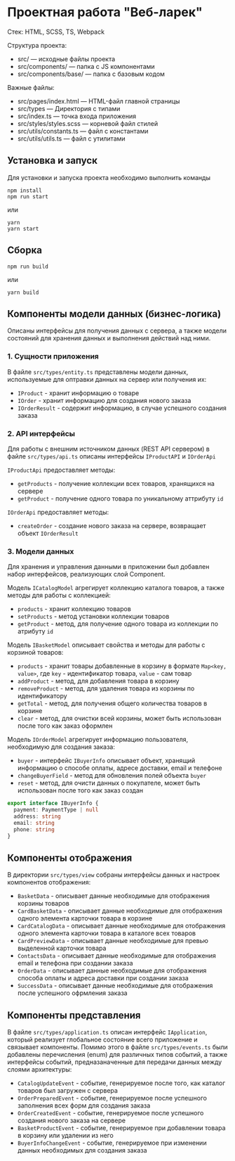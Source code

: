 # Проектная работа "Веб-ларек"

Стек: HTML, SCSS, TS, Webpack

Структура проекта:
- src/ — исходные файлы проекта
- src/components/ — папка с JS компонентами
- src/components/base/ — папка с базовым кодом

Важные файлы:
- src/pages/index.html — HTML-файл главной страницы
- src/types — Директория с типами
- src/index.ts — точка входа приложения
- src/styles/styles.scss — корневой файл стилей
- src/utils/constants.ts — файл с константами
- src/utils/utils.ts — файл с утилитами

## Установка и запуск
Для установки и запуска проекта необходимо выполнить команды

```
npm install
npm run start
```

или

```
yarn
yarn start
```
## Сборка

```
npm run build
```

или

```
yarn build
```

## Компоненты модели данных (бизнес-логика)

Описаны интерфейсы для получения данных с сервера, а также модели состояний для хранения данных и выполнения действий над ними.

### 1. Сущности приложения

В файле `src/types/entity.ts` представлены модели данных, используемые для оптравки данных на сервер или получения их:
- `IProduct` - хранит информацию о товаре
- `IOrder` - хранит информацию для создания нового заказа
- `IOrderResult` - содержит информацию, в случае успешного создания заказа

### 2. API интерфейсы

Для работы с внешним источником данных (REST API сервером) в файле `src/types/api.ts` описаны интерфейсы `IProductAPI` и `IOrderApi`

`IProductApi` предоставляет методы:
- `getProducts` - получение коллекции всех товаров, хранящихся на сервере
- `getProduct` - получение одного товара по уникальному аттрибуту `id`

`IOrderApi` предоставляет методы:
- `createOrder` - создание нового заказа на сервере, возвращает объект `IOrderResult`

### 3. Модели данных

Для хранения и управления данными в приложении был добавлен набор интерфейсов, реализующих слой Component.

Модель `ICatalogModel` агрегирует коллекцию каталога товаров, а также методы для работы с коллекцией:
- `products` - хранит коллекцию товаров
- `setProducts` - метод установки коллекции товаров
- `getProduct` - метод, для получение одного товара из коллекции по атрибуту `id`

Модель `IBasketModel` описывает свойства и методы для работы с корзиной товаров:
- `products` - хранит товары добавленные в корзину в формате `Map<key, value>`, где `key` - идентификатор товара, `value` - сам товар
- `addProduct` - метод, для добавления товара в корзину
- `removeProduct` - метод, для удаления товара из корзины по идентификатору
- `getTotal` - метод, для получения общего количества товаров в корзине
- `clear` - метод, для очистки всей корзины, может быть использован после того как заказ оформлен

Модель `IOrderModel` агрегирует информацию пользователя, необходимую для создания заказа:
- `buyer` - интерфейс `IBuyerInfo` описывает объект, хранящий информацию о способе оплаты, адресе доставки, email и телефоне
- `changeBuyerField` - метод для обновления полей объекта `buyer`
- `reset` - метод, для очисти данных о покупателе, может быть использован после того как заказ создан

```ts
export interface IBuyerInfo {
  payment: PaymentType | null
  address: string
  email: string
  phone: string
}
```

## Компоненты отображения

В директории `src/types/view` собраны интерфейсы данных и настроек компонентов отображения:

- `BasketData` - описывает данные необходимые для отображения корзины товаров
- `CardBasketData` - описывает данные необходимые для отображения одного элемента карточки товара в корзине
- `CardCatalogData` - описывает данные необходимые для отображения одного элемента карточки товара в каталоге всех товаров
- `CardPreviewData` - описывает данные необходимые для превью выделенной карточки товара
- `ContactsData` - описывает данные необходимые для отображения email и телефона при создании заказа
- `OrderData` - описывает данные необходимые для отображения способа оплаты и адреса доставки при создании заказа
- `SuccessData` - описывает данные необходимые для отображения после успешного офрмления заказа

## Компоненты представления

В файле `src/types/application.ts` описан интерфейс `IApplication`, который реализует глобальное состояние всего приложение и связывает компоненты.
Помимо этого в файле `src/types/events.ts` были добавлены перечисления (enum) для различных типов событий, а также интерфейсы событий, предназаначенные для передачи данных между слоями архитектуры:

- `CatalogUpdateEvent` - событие, генерируемое после того, как каталог товаров был загружен с сервера
- `OrderPreparedEvent` - событие, генерируемое после успешного заполнения всех форм для создания заказа
- `OrderCreatedEvent` - событие, генерируемое после успешного создания нового заказа на сервере
- `BasketProductEvent` - событие, генерируемое при добавлении товара в корзину или удалении из него
- `BuyerInfoChangeEvent` - событие, генерируемое при изменении данных необходимых для создания заказа
